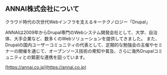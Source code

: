 ## ANNAI株式会社について

クラウド時代の次世代Webインフラを支えるキーテクノロジー「Drupal」

ANNAIは2009年からDrupal専門のWebシステム開発会社として、大学、自治体、大手企業など、数多くのWebソリューションを提供してきました。
また、Drupalの国内ユーザーコミュニティの代表として、定期的な勉強会の主催やセミナーの開催を通じて、オープンソース技術の衆知や普及、さらに海外Drupalコミュニティとの緊密な連携を図っています。

[https://annai.co.jp](https://annai.co.jp)
